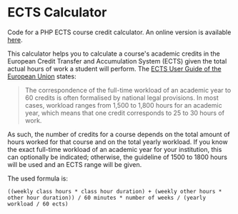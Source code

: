 # ECTS Calculator

Code for a PHP ECTS course credit calculator. An online version is available [here](https://ects.lrk.tools).

This calculator helps you to calculate a course's academic credits in the European Credit Transfer and Accumulation System (ECTS) given the total actual hours of work a student will perform. The [ECTS User Guide of the European Union](https://op.europa.eu/s/n9bG) states:

> The correspondence of the full-time workload of an academic year to 60 credits is often formalised by national legal provisions. In most cases, workload ranges from 1,500 to 1,800 hours for an academic year, which means that one credit corresponds to 25 to 30 hours of work.

As such, the number of credits for a course depends on the total amount of hours worked for that course and on the total yearly workload. If you know the exact full-time workload of an academic year for your institution, this can optionally be indicated; otherwise, the guideline of 1500 to 1800 hours will be used and an ECTS range will be given.

The used formula is:

`((weekly class hours * class hour duration) + (weekly other hours * other hour duration)) / 60 minutes * number of weeks / (yearly workload / 60 ects)`